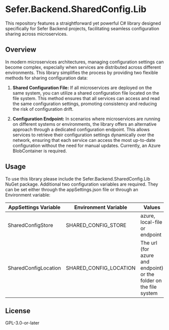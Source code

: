 # Sefer.Backend.SharedConfig.Lib
This repository features a straightforward yet powerful C# library designed specifically for Sefer Backend projects, 
facilitating seamless configuration sharing across microservices.

## Overview
In modern microservices architectures, managing configuration settings can become complex, especially when services 
are distributed across different environments. This library simplifies the process by providing two flexible methods 
for sharing configuration data:

1. **Shared Configuration File:** 
If all microservices are deployed on the same system, you can utilize a shared configuration file located on the file 
system. This method ensures that all services can access and read the same configuration settings, promoting consistency 
and reducing the risk of configuration drift.

2. **Configuration Endpoint:** 
In scenarios where microservices are running on different systems or environments, the library offers an alternative 
approach through a dedicated configuration endpoint. This allows services to retrieve their configuration settings 
dynamically over the network, ensuring that each service can access the most up-to-date configuration without the need 
for manual updates. Currently, an Azure BlobContainer is required.

## Usage
To use this library please include the Sefer.Backend.SharedConfig.Lib NuGet package. Additional two configuration variables
are required. They can be set either through the appSettings.json file or through an Environment variable:

| AppSettings Variable | Environment Variable   | Values                                                            |
|----------------------|------------------------|-------------------------------------------------------------------|
| SharedConfigStore    | SHARED_CONFIG_STORE    | azure, local-file or endpoint                                     |
| SharedConfigLocation | SHARED_CONFIG_LOCATION | The url (for azure and endpoint) or the folder on the file system |

## License 
GPL-3.0-or-later